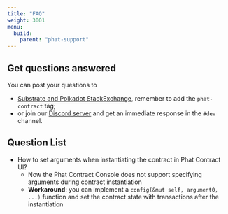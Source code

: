 ```yaml
---
title: "FAQ"
weight: 3001
menu:
  build:
    parent: "phat-support"
---
```


## Get questions answered

You can post your questions to
- [Substrate and Polkadot StackExchange](https://substrate.stackexchange.com/), remember to add the `phat-contract` tag;
- or join our [Discord server](https://discord.gg/phala) and get an immediate response in the `#dev` channel.

## Question List

- How to set arguments when instantiating the contract in Phat Contract UI?
   - Now the Phat Contract Console does not support specifying arguments during contract instantiation
   - **Workaround**: you can implement a `config(&mut self, argument0, ...)` function and set the contract state with transactions after the instantiation
